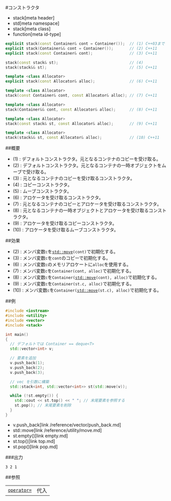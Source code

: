 #コンストラクタ
* stack[meta header]
* std[meta namespace]
* stack[meta class]
* function[meta id-type]

```cpp
explicit stack(const Container& cont = Container());  // (1) C++03まで
explicit stack(Container&& cont = Container());       // (2) C++11
explicit stack(const Container& cont);                // (3) C++11

stack(const stack& st);                               // (4)
stack(stack&& st);                                    // (5) C++11

template <class Allocator>
explicit stack(const Allocator& alloc);               // (6) C++11

template <class Allocator>
stack(const Container& cont, const Allocator& alloc); // (7) C++11

template <class Allocator>
stack(Container&& cont, const Allocator& alloc);      // (8) C++11

template <class Allocator>
stack(const stack& st, const Allocator& alloc);       // (9) C++11

template <class Allocator>
stack(stack&& st, const Allocator& alloc);            // (10) C++11
```

##概要
- (1) : デフォルトコンストラクタ。元となるコンテナのコピーを受け取る。
- (2) : デフォルトコンストラクタ。元となるコンテナの一時オブジェクトをムーブで受け取る。
- (3) : 元となるコンテナのコピーを受け取るコンストラクタ。
- (4) : コピーコンストラクタ。
- (5) : ムーブコンストラクタ。
- (6) : アロケータを受け取るコンストラクタ。
- (7) : 元となるコンテナのコピーとアロケータを受け取るコンストラクタ。
- (8) : 元となるコンテナの一時オブジェクトとアロケータを受け取るコンストラクタ。
- (9) : アロケータを受け取るコピーコンストラクタ。
- (10) : アロケータを受け取るムーブコンストラクタ。


##効果
- (2) : メンバ変数`c`を[`std::move`](/reference/utility/move.md)`(cont)`で初期化する。
- (3) : メンバ変数`c`を`cont`のコピーで初期化する。
- (6) : メンバ変数`c`のメモリアロケートに`alloc`を使用する。
- (7) : メンバ変数`c`を`Container(cont, alloc)`で初期化する。
- (8) : メンバ変数`c`を`Container(`[`std::move`](/reference/utility/move.md)`(cont), alloc)`で初期化する。
- (9) : メンバ変数`c`を`Container(st.c, alloc)`で初期化する。
- (10) : メンバ変数`c`を`Container(`[`std::move`](/reference/utility/move.md)`(st.c), alloc)`で初期化する。


##例
```cpp
#include <iostream>
#include <utility>
#include <vector>
#include <stack>

int main()
{
  // デフォルトでは Container == deque<T>
  std::vector<int> v;

  // 要素を追加
  v.push_back(1);
  v.push_back(2);
  v.push_back(3);

  // vec を引数に構築
  std::stack<int, std::vector<int>> st(std::move(v));

  while (!st.empty()) {
    std::cout << st.top() << " "; // 末尾要素を参照する
    st.pop(); // 末尾要素を削除
  }
}
```
* v.push_back[link /reference/vector/push_back.md]
* std::move[link /reference/utility/move.md]
* st.empty()[link empty.md]
* st.top()[link top.md]
* st.pop()[link pop.md]

###出力
```
3 2 1 
```

##参照

| | |
|-------------------------------------------------------------------------------------------|---------------------------------------------------------------|
| [`operator=`](op_assign.md) | 代入 |


